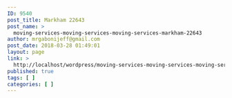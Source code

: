 ```yaml
---
ID: 9540
post_title: Markham 22643
post_name: >
  moving-services-moving-services-moving-services-markham-22643
author: mrgabonijeff@gmail.com
post_date: 2018-03-28 01:49:01
layout: page
link: >
  http://localhost/wordpress/moving-services-moving-services-moving-services-markham-22643/
published: true
tags: [ ]
categories: [ ]
---
```

